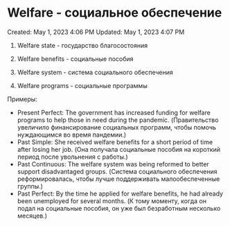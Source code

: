 # Welfare - социальное обеспечение

Created: May 1, 2023 4:06 PM
Updated: May 1, 2023 4:07 PM

1. Welfare state - государство благосостояния

2. Welfare benefits - социальные пособия

3. Welfare system - система социального обеспечения

4. Welfare programs - социальные программы

Примеры:

- Present Perfect: The government has increased funding for welfare programs to help those in need during the pandemic. (Правительство увеличило финансирование социальных программ, чтобы помочь нуждающимся во время пандемии.)
- Past Simple: She received welfare benefits for a short period of time after losing her job. (Она получала социальные пособия на короткий период после увольнения с работы.)
- Past Continuous: The welfare system was being reformed to better support disadvantaged groups. (Система социального обеспечения реформировалась, чтобы лучше поддерживать малообеспеченные группы.)
- Past Perfect: By the time he applied for welfare benefits, he had already been unemployed for several months. (К тому моменту, когда он подал на социальные пособия, он уже был безработным несколько месяцев.)